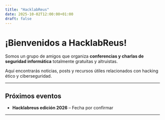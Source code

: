 ```yaml
---
title: "HacklabReus"
date: 2025-10-02T12:00:00+01:00
draft: false
---
```


# ¡Bienvenidos a HacklabReus!

Somos un grupo de amigos que organiza **conferencias y charlas de seguridad informática** totalmente gratuitas y altruistas.  

Aquí encontrarás noticias, posts y recursos útiles relacionados con hacking ético y ciberseguridad.  

---

## Próximos eventos

- **Hacklabreus edición 2026** – Fecha por confirmar  

---


